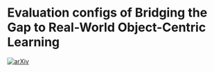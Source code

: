 # Evaluation configs of Bridging the Gap to Real-World Object-Centric Learning
[![arXiv](https://img.shields.io/badge/arXiv-2209.14860-b31b1b.svg)](https://arxiv.org/abs/2209.14860)
